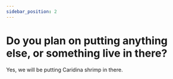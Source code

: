 ```yaml
---
sidebar_position: 2
---
```


# Do you plan on putting anything else, or something live in there?

Yes, we will be putting Caridina shrimp in there.

